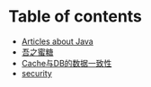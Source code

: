 # Table of contents

* [Articles about Java](README.md)
* [吾之蜜糖](wu-zhi-mi-tang.md)
* [Cache与DB的数据一致性](cache-yu-db-de-shu-ju-yi-zhi-xing.md)
* [security](security.md)

